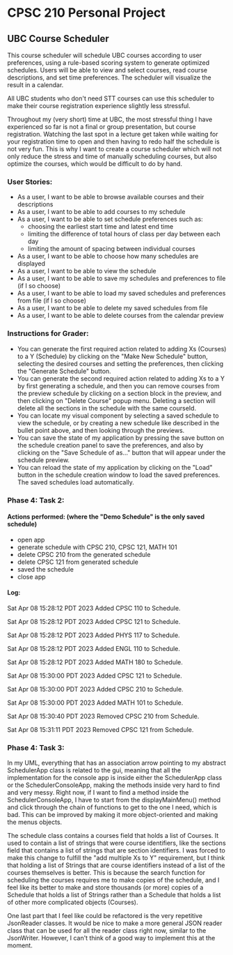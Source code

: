 # CPSC 210 Personal Project

## UBC Course Scheduler

This course scheduler will schedule UBC courses according to user preferences, 
using a rule-based scoring system to generate optimized schedules. Users will be 
able to view and select courses, read course descriptions, and set time 
preferences. The scheduler will visualize the result in a calendar.

All UBC students who don't need STT courses can use this scheduler to make their
course registration experience slightly less stressful.

Throughout my (very short) time at UBC, the most stressful
thing I have experienced so far is not a final or group presentation, but 
course registration. Watching the last spot in a lecture get taken while
waiting for your registration time to open and then having to redo half the schedule 
is not very fun. This is why I want to create a course scheduler which will not 
only reduce the stress and time of manually scheduling courses, but also 
optimize the courses, which would be difficult to do by hand.


### User Stories:

- As a user, I want to be able to browse available courses and their descriptions
- As a user, I want to be able to add courses to my schedule
- As a user, I want to be able to set schedule preferences such as:
    - choosing the earliest start time and latest end time
    - limiting the difference of total hours of class per day between each day
    - limiting the amount of spacing between individual courses
- As a user, I want to be able to choose how many schedules are displayed
- As a user, I want to be able to view the schedule 
- As a user, I want to be able to save my schedules and preferences to file (if I so choose)
- As a user, I want to be able to load my saved schedules and preferences from file (if I so choose)
- As a user, I want to be able to delete my saved schedules from file
- As a user, I want to be able to delete courses from the calendar preview


### Instructions for Grader:

- You can generate the first required action related to adding Xs (Courses) to a Y (Schedule) by clicking on the "Make New Schedule" button,
selecting the desired courses and setting the preferences, then clicking the "Generate Schedule" button.
- You can generate the second required action related to adding Xs to a Y by first generating a schedule, and then 
you can remove courses from the preview schedule by clicking on a section block in the preview, and then clicking on
"Delete Course" popup menu. Deleting a section will delete all the sections in the schedule with the same courseId.
- You can locate my visual component by selecting a saved schedule to view the schedule, or by creating a new schedule
like described in the bullet point above, and then looking through the previews.
- You can save the state of my application by pressing the save button on the schedule creation panel to save the 
preferences, and also by clicking on the "Save Schedule <number> of <number> as..." button that will appear
under the schedule preview.
- You can reload the state of my application by clicking on the "Load" button in the schedule creation window to load
the saved preferences. The saved schedules load automatically.


### Phase 4: Task 2:
#### Actions performed: (where the "Demo Schedule" is the only saved schedule)
- open app
- generate schedule with CPSC 210, CPSC 121, MATH 101
- delete CPSC 210 from the generated schedule
- delete CPSC 121 from generated schedule
- saved the schedule
- close app

#### Log:

Sat Apr 08 15:28:12 PDT 2023
Added CPSC 110 to Schedule.


Sat Apr 08 15:28:12 PDT 2023
Added CPSC 121 to Schedule.


Sat Apr 08 15:28:12 PDT 2023
Added PHYS 117 to Schedule.


Sat Apr 08 15:28:12 PDT 2023
Added ENGL 110 to Schedule.


Sat Apr 08 15:28:12 PDT 2023
Added MATH 180 to Schedule.


Sat Apr 08 15:30:00 PDT 2023
Added CPSC 121 to Schedule.


Sat Apr 08 15:30:00 PDT 2023
Added CPSC 210 to Schedule.


Sat Apr 08 15:30:00 PDT 2023
Added MATH 101 to Schedule.


Sat Apr 08 15:30:40 PDT 2023
Removed CPSC 210 from Schedule.


Sat Apr 08 15:31:11 PDT 2023
Removed CPSC 121 from Schedule.


### Phase 4: Task 3: 
In my UML, everything that has an association arrow pointing to my abstract SchedulerApp class is related to the gui, 
meaning that all the implementation for the console app is inside either the SchedulerApp class or the 
SchedulerConsoleApp, making the methods inside very hard to find and very messy. Right now, if I want to find a method 
inside the SchedulerConsoleApp, I have to start from the displayMainMenu() method and click through the chain of 
functions to get to the one I need, which is bad. This can be improved by making it more object-oriented and making
the menus objects.

The schedule class contains a courses field that holds a list of Courses. It used to contain a list of strings that 
were course identifiers, like the sections field that contains a list of strings that are section identifiers. I was 
forced to make this change to fulfill the "add multiple Xs to Y" requirement, but I think that holding a list of
Strings that are course identifiers instead of a list of the courses themselves is better. This is because the search 
function for scheduling the courses requires me to make copies of the schedule, and I feel like its better to make and
store thousands (or more) copies of a Schedule that holds a list of Strings rather than a Schedule that holds a list of
other more complicated objects (Courses).

One last part that I feel like could be refactored is the very repetitive JsonReader classes. It would be nice to make
a more general JSON reader class that can be used for all the reader class right now, similar to the JsonWriter. 
However, I can't think of a good way to implement this at the moment.










